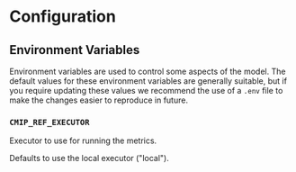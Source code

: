 # Configuration

## Environment Variables

Environment variables are used to control some aspects of the model.
The default values for these environment variables are generally suitable,
but if you require updating these values we recommend the use of a `.env` file
to make the changes easier to reproduce in future.

### `CMIP_REF_EXECUTOR`

Executor to use for running the metrics.

Defaults to use the local executor ("local").
